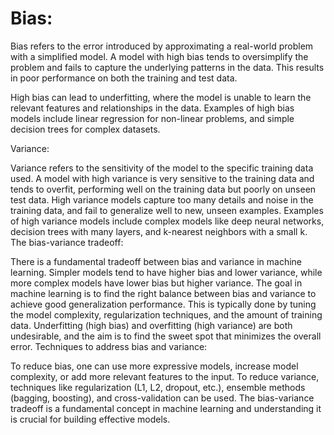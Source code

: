 # Bias:

Bias refers to the error introduced by approximating a real-world problem with a simplified model. A model with high bias tends to oversimplify the problem and fails to capture the underlying patterns in the data. This results in poor performance on both the training and test data.

High bias can lead to underfitting, where the model is unable to learn the relevant features and relationships in the data.
Examples of high bias models include linear regression for non-linear problems, and simple decision trees for complex datasets.

Variance:

Variance refers to the sensitivity of the model to the specific training data used.
A model with high variance is very sensitive to the training data and tends to overfit, performing well on the training data but poorly on unseen test data.
High variance models capture too many details and noise in the training data, and fail to generalize well to new, unseen examples.
Examples of high variance models include complex models like deep neural networks, decision trees with many layers, and k-nearest neighbors with a small k.
The bias-variance tradeoff:

There is a fundamental tradeoff between bias and variance in machine learning.
Simpler models tend to have higher bias and lower variance, while more complex models have lower bias but higher variance.
The goal in machine learning is to find the right balance between bias and variance to achieve good generalization performance.
This is typically done by tuning the model complexity, regularization techniques, and the amount of training data.
Underfitting (high bias) and overfitting (high variance) are both undesirable, and the aim is to find the sweet spot that minimizes the overall error.
Techniques to address bias and variance:

To reduce bias, one can use more expressive models, increase model complexity, or add more relevant features to the input.
To reduce variance, techniques like regularization (L1, L2, dropout, etc.), ensemble methods (bagging, boosting), and cross-validation can be used.
The bias-variance tradeoff is a fundamental concept in machine learning and understanding it is crucial for building effective models.
